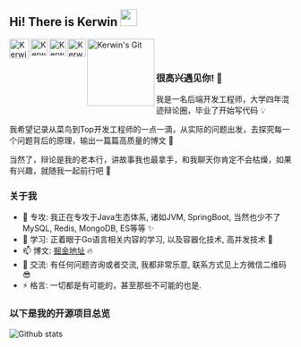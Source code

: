 ## Hi! There is Kerwin <img src="https://raw.githubusercontent.com/iampavangandhi/iampavangandhi/master/gifs/Hi.gif" width="30px"></h2>

<a href="https://juejin.im/user/5c729b0b5188255cf64b2da6">
  <img align="left" alt="Kerwin's JueJin" width="35px" src="https://b-gold-cdn.xitu.io/v3/static/img/simplify-logo.3e3c253.svg" />
</a>
<a href="https://segmentfault.com/u/kexianming">
  <img align="left" alt="Kerwin's SF" width="30px" src="https://cdn.segmentfault.com/v-5f0a9217/global/img/touch-icon-512.png" />
</a>
<a href="https://github.com/kkzhilu/kkzhilu">
  <img align="left" alt="Kerwin's Github" width="30px" src="https://cdn.jsdelivr.net/npm/simple-icons@v3/icons/github.svg" />
</a>
<a href="https://cdn.jsdelivr.net/gh/kkzhilu/kkzhilu.github.io/img/WeLogo.jpg">
  <img align="left" alt="Kerwin's WeChat" width="32px" src="https://cdn.jsdelivr.net/gh/kkzhilu/kkzhilu.github.io/img/WechatLogo.svg" />
</a>
<a href="https://my.oschina.net/superkerwin">
  <img align="left" alt="Kerwin's Git" width="120px" src="https://static.oschina.net/new-osc/img/logo_new.svg" />
</a>
<br />
<br />

### 很高兴遇见你! 🤩 

我是一名后端开发工程师，大学四年混迹辩论圈，毕业了开始写代码 💡

我希望记录从菜鸟到Top开发工程师的一点一滴，从实际的问题出发，去探究每一个问题背后的原理，输出一篇篇高质量的博文 🤞

当然了，辩论是我的老本行，讲故事我也最拿手，和我聊天你肯定不会枯燥，如果有兴趣，就随我一起前行吧 🌈


### 关于我

- 🔭 专攻: 我正在专攻于Java生态体系, 诸如JVM, SpringBoot, 当然也少不了MySQL, Redis, MongoDB, ES等等 ✨
- 🚀 学习: 正着眼于Go语言相关内容的学习, 以及容器化技术, 高并发技术 🍗
- 📫 博文: [掘金地址](https://juejin.im/user/5c729b0b5188255cf64b2da6) 🔥
- 💬 交流: 有任何问题咨询或者交流, 我都非常乐意, 联系方式见上方微信二维码😎
- ⚡ 格言: 一切都是有可能的，甚至那些不可能的也是. 

### 以下是我的开源项目总览

![Github stats](https://github-readme-stats.vercel.app/api?username=kkzhilu&show_icons=true&hide_border=true)
